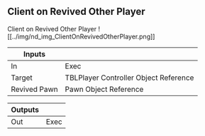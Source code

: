 ## Client on Revived Other Player
Client on Revived Other Player
![[../img/nd_img_ClientOnRevivedOtherPlayer.png]]

|Inputs||
|--|--|
| In | Exec |
| Target | TBLPlayer Controller Object Reference |
| Revived Pawn | Pawn Object Reference |

|Outputs||
|--|--|
| Out | Exec |

